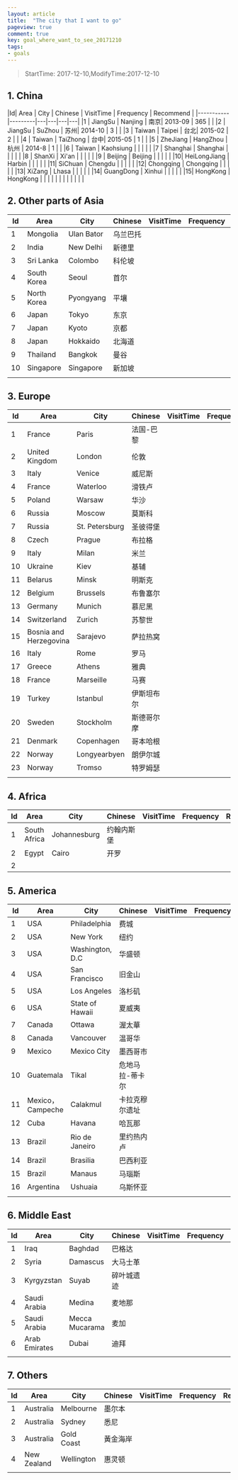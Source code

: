 ```yaml
---
layout: article
title:  "The city that I want to go"
pageview: true
comment: true
key: goal_where_want_to_see_20171210
tags:
- goals
---
```


> StartTime: 2017-12-10,ModifyTime:2017-12-10
<!---more--->

## 1. China

|Id| Area  | City  | Chinese |  VisitTime | 	Frequency  | Recommend  |
|-----------|---------|---|---|---|---|
|1 | JiangSu  | Nanjing    | 南京| 2013-09  | 365 |   |
|2 | JiangSu  | SuZhou     | 苏州| 2014-10  | 3 |     |
|3 | Taiwan  | Taipei      | 台北| 2015-02  | 2 |     |
|4 | Taiwan  | TaiZhong    | 台中| 2015-05  | 1 |     |
|5 |  ZheJiang | HangZhou | 杭州 | 2014-8  | 1  |     |
|6 | Taiwan  | Kaohsiung  | |          |   |     |
|7 | Shanghai  | Shanghai | |          |   |     |
|8 | ShanXi  | Xi'an      | |          |   |     |
|9 | Beijing  | Beijing    | |          |   |     |
|10| HeiLongJiang | Harbin     | |          |   |     |
|11| SiChuan  | Chengdu    | |          |   |     |
|12| Chongqing  | Chongqing  | |          |   |     |
|13| XiZang  | Lhasa      | |          |   |     |
|14| GuangDong  | Xinhui | |          |   |     |
|15| HongKong  | HongKong | |          |   |     |
|  |      |     |          | |   |     

## 2. Other parts of Asia

|Id| Area  | City  | Chinese |  VisitTime | 	Frequency  | Recommend  |
|---|---|---|---|---|---|---|
|1 |  Mongolia | Ulan Bator | 乌兰巴托 |   |     |  |
|2 |  India    | New Delhi| 新德里  |   |     |  |
|3 |  Sri Lanka| Colombo| 科伦坡 |   |     |  |
|4 | South Korea | Seoul |  首尔|     |   |     |
|5 | North Korea | Pyongyang  | 平壤 |     |   |     |
|6 | Japan| Tokyo  | 东京 |     |   |     |
|7 | Japan | Kyoto | 京都 |     |   |     |
|8 | Japan| Hokkaido | 北海道  |     |   |     |
|9 | Thailand | Bangkok| 曼谷 |     |   |     |
|10 | Singapore | Singapore | 新加坡 |     |   |     |
| | |   |  |     |   |     |

## 3. Europe

|Id| Area  | City  | Chinese |  VisitTime | 	Frequency  | Recommend  |
|---|---|---|---|---|---|---|
|1   | France | Paris |  法国-巴黎  |          |     |        |
|2   | United Kingdom | London  | 伦敦   |          |     |        |
|3   | Italy | Venice | 威尼斯  |          |     |        |
|4   | France | Waterloo | 滑铁卢 |          |     |        |
|5   | Poland | Warsaw |  华沙  |          |     |        |
|6   | Russia | Moscow |   莫斯科 |          |     |        |
|7   | Russia | St. Petersburg |  圣彼得堡 |          |     |        |
|8   | Czech  | Prague    |  布拉格 |          |     |        |
|9   | Italy | Milan     | 米兰  |          |     |        |
|10  | Ukraine | Kiev      | 基辅  |          |     |        |
|11  | Belarus | Minsk     | 明斯克   |          |     |        |
|12  | Belgium | Brussels  | 布鲁塞尔 |          |     |        |
|13  | Germany | Munich    | 慕尼黑   |          |     |        |
|14  | Switzerland| Zurich    | 苏黎世   |          |     |        |
|15  | Bosnia and Herzegovina | Sarajevo  | 萨拉热窝 |          |     |        |
|16  | Italy | Rome      | 罗马 |          |     |        |
|17  | Greece | Athens    | 雅典 |          |     |        |
|18  | France | Marseille | 马赛  |          |     |        |
|19  | Turkey | Istanbul  | 伊斯坦布尔  |          |     |        |
|20  | Sweden | Stockholm | 斯德哥尔摩  |          |     |        |
|21  | Denmark | Copenhagen| 哥本哈根  |          |     |        |
|22  | Norway | Longyearbyen| 朗伊尔城  |          |     |        |
|23  | Norway | Tromso      | 特罗姆瑟  |          |     |        |
|  |     |     |        |          |     |        |


## 4. Africa

|Id| Area  | City  | Chinese |  VisitTime | 	Frequency  | Recommend  |
|---|---|---|---|---|---|---|
|1 | South Africa  |Johannesburg |  约翰内斯堡   |  | |     |
|2 | Egypt  |Cairo |  开罗   |  | |     |
|2 ||   |  |     |   |     |

## 5. America

|Id| Area  | City  | Chinese |  VisitTime | 	Frequency  | Recommend  |
|---|---|---|---|---|---|---|
|1 | USA | Philadelphia | 费城 |     |   |     |
|2 | USA | New York | 纽约  |     |   |     |
|3 | USA | Washington, D.C | 华盛顿  |     |   |     |
|4 | USA | San Francisco | 旧金山  |     |   |     |
|5 | USA | Los Angeles | 洛杉矶  |     |   |     |
|6 | USA | State of Hawaii | 夏威夷 |     |   |     |
|7 | Canada |Ottawa | 渥太華 |     |   |     |
|8 | Canada | Vancouver  |  温哥华 |     |   |     |
|9 | Mexico | Mexico City | 墨西哥市 |     |   |     |
|10 | Guatemala | Tikal |  危地马拉-蒂卡尔   |     |   |     |
|11 | Mexico，Campeche | Calakmul | 卡拉克穆尔遗址 |     |   |     |
|12 | Cuba | Havana  |哈瓦那 |     |   |     |
|13 | Brazil | Rio de Janeiro | 里约热内卢|     |   |     |
|14 | Brazil | Brasilia | 巴西利亚 |     |   |     |
|15 | Brazil | Manaus | 马瑙斯 |     |   |     |
|16 | Argentina | Ushuaia | 乌斯怀亚 |     |   |     |
|   |  |   |   |   |   |     |

## 6. Middle East

|Id| Area  | City  | Chinese |  VisitTime | 	Frequency  | Recommend  |
|---|---|---|---|---|---|---|
|1 | Iraq | Baghdad | 巴格达 |     |   |     |
|2 | Syria | Damascus | 大马士革 |     |   |     |
|3 | Kyrgyzstan | Suyab | 碎叶城遗迹 |     |   |     |
|4 | Saudi Arabia | Medina | 麦地那|     |   |     |
|5 | Saudi Arabia | Mecca Mucarama | 麦加 |     |   |     |
|6 | Arab Emirates | Dubai |迪拜 |     |   |     |
| |  |   |  |     |   |     |

## 7. Others

|Id| Area  | City  | Chinese |  VisitTime | 	Frequency  | Recommend  |
|---|---|---|---|---|---|---|
|1 | Australia |  Melbourne| 墨尔本|  |   |     |
|2 | Australia |  Sydney| 悉尼|  |   |     |
|3 | Australia |  Gold Coast| 黃金海岸|  |   |     |
|4 | New Zealand |  Wellington| 惠灵顿|  |   |     |
| |  |  |   |     |   |     |
